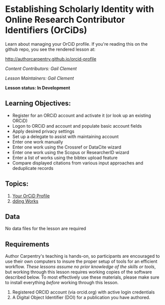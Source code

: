 Establishing Scholarly Identity with Online Research Contributor Identifiers (OrCiDs)
=======

Learn about managing your OrCiD profile.  If you're reading this on the github
repo, you see the rendered lesson at:

http://authorcarpentry.github.io/orcid-profile

*Content Contributors: Gail Clement*

*Lesson Maintainers: Gail Clement*

**Lesson status: In Development**

## Learning Objectives:

- Register for an ORCiD account and activate it (or look up an existing ORCiD)
- Logon to ORCiD and account and populate basic account fields
- Apply desired privacy settings
- Set up a delegate to assist with maintaining account
- Enter one work manually
- Enter one work using the Crossref or DataCite wizard
- Enter one work using the Scopus or ResearcherID wizard
- Enter a list of works using the bibtex upload feature
- Compare displayed citations from various input approaches and deduplicate
  records

## Topics:

1. [Your OrCiD Profile](00-orcid-profile.html)
2. [dding Works](01-adding-works.html)

## Data

No data files for the lesson are required

## Requirements

Author Carpentry's teaching is hands-on, so participants are encouraged to use
their own computers to insure the proper setup of tools for an efficient
workflow.
*These lessons assume no prior knowledge of the skills or tools*, but working
through this lesson requires working copies of the software described below.
To most effectively use these materials, please make sure to install everything
*before* working through this lesson. 

1.  Registered ORCID account (via orcid.org) with active login credentials
2.  A Digital Object Identifier (DOI) for a publication you have authored.

